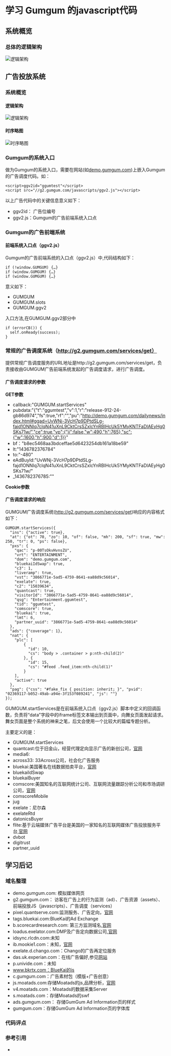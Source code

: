# 学习 Gumgum 的javascript代码 #

## 系统概览 ##

### 总体的逻辑架构 ###

![逻辑架构]()

## 广告投放系统 ##

### 系统概览 ###

#### 逻辑架构 ####

![逻辑架构]()

#### 时序略图 ####

![时序略图]()

### Gumgum的系统入口 ###

做为Gumgum的系统入口，需要在网站(如[demo.gumgum.com](http://demo.gumgum.com/dailynews/index.html#ggad=UvWNj-3VcH7p9DPtdSLg-fajd1ONNIq7clqN41uXnL9CktCrsSZxlcYnRBIHcUk5YMyKNTFaDlAEyHg0SKs71w))上嵌入Gumgum的广告调度代码。如：

    <script>ggv2id="ggumtest"</script>
    <script src="//g2.gumgum.com/javascripts/ggv2.js"></script>


以上广告代码中的关键信息意义如下：

- ggv2id： 广告位编号
- ggv2.js：Gumgum的广告前端系统入口点

### Gumgum的广告前端系统 ###

#### 前端系统入口点（ggv2.js） ####

Gumgum的广告前端系统的入口点（ggv2.js）中,代码结构如下：

    if (!window.GUMGUM) {…}
    if (window.GUMGUM) {…}
    if (window.GUMGUM) {…}

意义如下：

- GUMGUM
- GUMGUM.slots
- GUMGUM.ggv2

入口方法,在GUMGUM.ggv2部分中

    if (errorCB()) {
      self.onReady(success);
    }

### 常规的广告调度系统（http://g2.gumgum.com/services/get） ###

提供常规广告调度服务的URL地址是http://g2.gumgum.com/services/get，负责接收由GUMGUM广告前端系统发起的广告调度请求，进行广告调度。

#### 广告调度请求的参数 ####

**GET参数**

- callback:"GUMGUM.startServices"
- pubdata:"{"t":"ggumtest","v":1,"r":"release-912-24-gb86d974","fs":true,"rf":"","pu":"http://demo.gumgum.com/dailynews/index.html#ggad=UvWNj-3VcH7p9DPtdSLg-fajd1ONNIq7clqN41uXnL9CktCrsSZxlcYnRBIHcUk5YMyKNTFaDlAEyHg0SKs71w/","ce":true,"vp":{"ii":false,"w":490,"h":765},"sc":{"w":1600,"h":900,"d":1}}"
- bf："b8ec5468aa3bdceffae5d6423254db161a18be59"
- lt:"1436782376784"
- to:"-480"
- eAdBuyId:"UvWNj-3VcH7p9DPtdSLg-fajd1ONNIq7clqN41uXnL9CktCrsSZxlcYnRBIHcUk5YMyKNTFaDlAEyHg0SKs71w/"
- _1436782376785:""
	
**Cookie参数**


#### 广告调度请求的响应 ####

GUMGUM广告调度系统(http://g2.gumgum.com/services/get)响应的内容格式如下：

    GUMGUM.startServices({
      "ins": {"active": true},
      "at": {"ot": 70, "zo": 10, "of": false, "mh": 200, "sf": true, "mw": 250, "tr": 0, "ps": false},
      "pxs": {
        "qac": "p-00TsOkvHvnsZU",
        "vrt": "ENTERTAINMENT",
        "dom": "demo.gumgum.com",
        "bluekaiIdSwap": true,
        "c3": 1,
        "liveramp": true,
        "vst": "3866771e-5ad5-4759-8641-ea88d9c56014",
        "exelate": true,
        "c2": "15039634",
        "quantcast": true, 
        "visitorId": "3866771e-5ad5-4759-8641-ea88d9c56014",
        "qsg": "Entertainment.ggumtest",
        "tid": "ggumtest",
        "comscore": true,
        "bluekai": true,
        "lmt": 6,
        "partner_uuid": "3866771e-5ad5-4759-8641-ea88d9c56014"
      },
      "ads": {"coverage": 1},
      "nat": {
        "plc": [
            {
              "id": 10, 
              "cs": "body > .container > p:nth-child(2)"
            }, {
              "id": 15,
              "cs": "#feed .feed_item:nth-child(1)"
            }
        ], 
        "active": true
      },
      "pag": {"css": "#fake_fix { position: inherit; }", "pvid": "02369117-b052-49ab-a94e-3f153f089241", "js": ""}
    });

GUMGUM.startServices是在前端系统入口点（ggv2.js）脚本中定义的回调函数，负责将“data”字段中的iframe标签文本输出到页面中，向舞女页面发起请求。舞女页面是整个系统的神来之笔，后文会使用一个比较大的篇幅专题分析。

主要定义的是：

- GUMGUM.startServices
- quantcast:位于旧金山，经营代理定向显示广告的新创公司，[官网](http://www.quantcast.com)
- media6:
- across33: 33Across公司，社会化广告服务
- bluekai:美国著名在线数据拍卖平台，[官网](http://www.bluekai.com/)
- bluekaiIdSwap
- bluekaiBuyer
- comscore:美国知名的互联网统计公司、互联网流量跟踪分析公司和市场调研公司，[官网](http://www.comscore.com/)
- comscoreMobile
- jug
- exelate：尼尔森
- exelateRtd
- datonicsBuyer
- flite:基于云端媒体广告平台是美国的一家知名的互联网媒体广告投放服务平台,[官网](http://flite.com/)
- dvbot
- digitrust
- partner_uuid


## 学习后记 ##

### 域名整理 ###

- demo.gumgum.com: 模拟媒体网页
- g2.gumgum.com： 访客在广告上的行为监测（ad）、广告资源（assets）、前端投放JS（javascripts）、广告调度（services）
- pixel.quantserve.com:监测服务、广告定向，[官网](https://www.quantserve.com/)
- tags.bluekai.com:BlueKai的Ad Exchange
- b.scorecardresearch.com: 第三方监测域名,[官网](http://www.scorecardresearch.com/Home.aspx)
- loadus.exelator.com:DMP及广告定向数据公司,[官网](http://exelate.com/)
- idsync.rlcdn.com:未知
- ib.mookie1.com：未知，[官网](http://www.mookie1.com)
- exelate.d.chango.com：Chango的广告再定位服务
- das.uk.experian.com：在线广告偏好,参见[网站](http://das.uk.experian.com/experianoptout/)
- p.univide.com：未知
- www.bkrtx.com：BlueKai的js
- c.gumgum.com：广告素材包（模版+广告创意）
- js.moatads.com:存储Moatads的js,品牌分析，[官网](http://www.moat.com/)
- v4.moatads.com：Moatads的数据采集Server
- s.moatads.com：存储Moatads的swf
- ads.gumgum.com： 存储GumGum Ad Information页的样式
- gumgum.com：存储GumGum Ad Information页的字体库




### 代码评点 ###


### 参考引用 ###

- 
